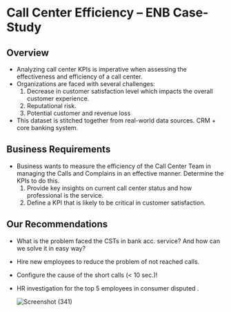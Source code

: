 # Call Center Efficiency – ENB Case-Study

## Overview
- Analyzing call center KPIs is imperative when assessing the effectiveness and efficiency of a call center.
- Organizations are faced with several challenges:
  1. Decrease in customer satisfaction level which impacts the overall customer experience.
  2. Reputational risk.
  3. Potential customer and revenue loss
- This dataset is stitched together from real-world data sources. CRM + core banking system.

## Business Requirements
- Business wants to measure the efficiency of the Call Center Team in managing the Calls and Complains in an
effective manner. Determine the KPIs to do this.
  1. Provide key insights on current call center status and how professional is the service.
  2. Define a KPI that is likely to be critical in customer satisfaction.
  
## Our Recommendations
- What is the problem faced the CSTs in bank acc. service? And  how can we solve it in easy way?
- Hire new employees to reduce the problem of not reached calls.
- Configure the cause of the short calls (< 10 sec.)!
- HR investigation for the top 5 employees in consumer disputed .

  ![Screenshot (341)](https://user-images.githubusercontent.com/90741989/182244338-6ebdabed-736e-4063-8430-4a447d1a8294.png)

